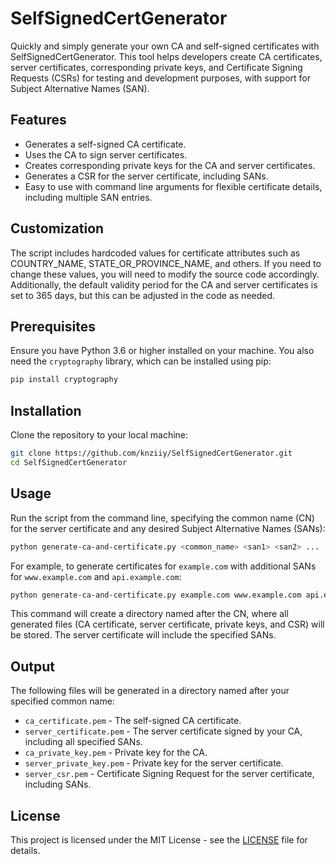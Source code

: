 # SelfSignedCertGenerator

Quickly and simply generate your own CA and self-signed certificates with SelfSignedCertGenerator. This tool helps developers create CA certificates, server certificates, corresponding private keys, and Certificate Signing Requests (CSRs) for testing and development purposes, with support for Subject Alternative Names (SAN).

## Features

- Generates a self-signed CA certificate.
- Uses the CA to sign server certificates.
- Creates corresponding private keys for the CA and server certificates.
- Generates a CSR for the server certificate, including SANs.
- Easy to use with command line arguments for flexible certificate details, including multiple SAN entries.

## Customization

The script includes hardcoded values for certificate attributes such as COUNTRY_NAME, STATE_OR_PROVINCE_NAME, and others. If you need to change these values, you will need to modify the source code accordingly. Additionally, the default validity period for the CA and server certificates is set to 365 days, but this can be adjusted in the code as needed.

## Prerequisites

Ensure you have Python 3.6 or higher installed on your machine. You also need the `cryptography` library, which can be installed using pip:

```bash
pip install cryptography
```

## Installation

Clone the repository to your local machine:

```bash
git clone https://github.com/knziiy/SelfSignedCertGenerator.git
cd SelfSignedCertGenerator
```

## Usage

Run the script from the command line, specifying the common name (CN) for the server certificate and any desired Subject Alternative Names (SANs):

```bash
python generate-ca-and-certificate.py <common_name> <san1> <san2> ...
```

For example, to generate certificates for `example.com` with additional SANs for `www.example.com` and `api.example.com`:

```bash
python generate-ca-and-certificate.py example.com www.example.com api.example.com
```

This command will create a directory named after the CN, where all generated files (CA certificate, server certificate, private keys, and CSR) will be stored. The server certificate will include the specified SANs.

## Output

The following files will be generated in a directory named after your specified common name:

- `ca_certificate.pem` - The self-signed CA certificate.
- `server_certificate.pem` - The server certificate signed by your CA, including all specified SANs.
- `ca_private_key.pem` - Private key for the CA.
- `server_private_key.pem` - Private key for the server certificate.
- `server_csr.pem` - Certificate Signing Request for the server certificate, including SANs.

## License

This project is licensed under the MIT License - see the [LICENSE](LICENSE) file for details.
